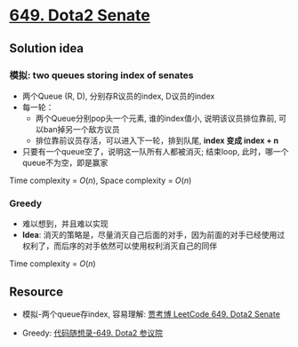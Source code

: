 # [649. Dota2 Senate](https://leetcode.com/problems/dota2-senate/)

## Solution idea

### 模拟: two queues storing index of senates
* 两个Queue (R, D), 分别存R议员的index, D议员的index
* 每一轮：
    * 两个Queue分别pop头一个元素, 谁的index值小, 说明该议员排位靠前, 可以ban掉另一个敌方议员
    * 排位靠前议员存活，可以进入下一轮，排到队尾, **index 变成 index + n**
* 只要有一个queue空了，说明这一队所有人都被消灭; 结束loop, 此时，哪一个queue不为空，即是赢家

Time complexity = $O(n)$, Space complexity = $O(n)$

### Greedy
* 难以想到，并且难以实现
* **Idea**: 消灭的策略是，尽量消灭自己后面的对手，因为前面的对手已经使用过权利了，而后序的对手依然可以使用权利消灭自己的同伴

Time complexity = $O(n)$

## Resource
* 模拟-两个queue存index, 容易理解: [贾考博 LeetCode 649. Dota2 Senate](https://www.youtube.com/watch?v=GqNlKwelclc)

* Greedy: [代码随想录-649. Dota2 参议院](https://github.com/youngyangyang04/leetcode-master/blob/master/problems/0649.Dota2%E5%8F%82%E8%AE%AE%E9%99%A2.md)